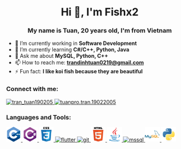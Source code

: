 <h1 align="center">Hi 👋, I'm Fishx2</h1>
<h3 align="center">My name is Tuan, 20 years old, I'm from Vietnam</h3>

<ul>
    <li>🔭 I’m currently working in <strong>Software Development </strong></li>
    <li>🌱 I’m currently learning <strong>C#/C++, Python, Java</strong></li>
    <li>💬 Ask me about <strong>MySQL, Python, C++</strong></li>
    <li>📫 How to reach me: <strong><a href="mailto:trandinhtuan0219@gmail.com">trandinhtuan0219@gmail.com</a></strong></li>
    <li>⚡ Fun fact: <strong>I like koi fish because they are beautiful</strong></li>
</ul>

<h3 align="left">Connect with me:</h3>
<p align="left">
    <a href="https://twitter.com/tran_tuan190205" target="_blank">
        <img src="https://raw.githubusercontent.com/rahuldkjain/github-profile-readme-generator/master/src/images/icons/Social/twitter.svg" alt="tran_tuan190205" height="30" width="40" />
    </a>
    <a href="https://fb.com/tuanpro.tran.19022005" target="_blank">
        <img src="https://raw.githubusercontent.com/rahuldkjain/github-profile-readme-generator/master/src/images/icons/Social/facebook.svg" alt="tuanpro.tran.19022005" height="30" width="40" />
    </a>
</p>

<h3 align="left">Languages and Tools:</h3>
<p align="left">
    <a href="https://www.w3schools.com/cpp/" target="_blank" rel="noreferrer">
        <img src="https://raw.githubusercontent.com/devicons/devicon/master/icons/cplusplus/cplusplus-original.svg" alt="cplusplus" width="40" height="40" />
    </a>
    <a href="https://www.w3schools.com/cs/" target="_blank" rel="noreferrer">
        <img src="https://raw.githubusercontent.com/devicons/devicon/master/icons/csharp/csharp-original.svg" alt="csharp" width="40" height="40" />
    </a>
    <a href="https://www.w3schools.com/css/" target="_blank" rel="noreferrer">
        <img src="https://raw.githubusercontent.com/devicons/devicon/master/icons/css3/css3-original-wordmark.svg" alt="css3" width="40" height="40" />
    </a>
    <a href="https://flutter.dev" target="_blank" rel="noreferrer">
        <img src="https://www.vectorlogo.zone/logos/flutterio/flutterio-icon.svg" alt="flutter" width="40" height="40" />
    </a>
    <a href="https://git-scm.com/" target="_blank" rel="noreferrer">
        <img src="https://www.vectorlogo.zone/logos/git-scm/git-scm-icon.svg" alt="git" width="40" height="40" />
    </a>
    <a href="https://www.w3.org/html/" target="_blank" rel="noreferrer">
        <img src="https://raw.githubusercontent.com/devicons/devicon/master/icons/html5/html5-original-wordmark.svg" alt="html5" width="40" height="40" />
    </a>
    <a href="https://www.java.com" target="_blank" rel="noreferrer">
        <img src="https://raw.githubusercontent.com/devicons/devicon/master/icons/java/java-original.svg" alt="java" width="40" height="40" />
    </a>
    <a href="https://www.microsoft.com/en-us/sql-server" target="_blank" rel="noreferrer">
        <img src="https://www.svgrepo.com/show/303229/microsoft-sql-server-logo.svg" alt="mssql" width="40" height="40" />
    </a>
    <a href="https://www.mysql.com/" target="_blank" rel="noreferrer">
        <img src="https://raw.githubusercontent.com/devicons/devicon/master/icons/mysql/mysql-original-wordmark.svg" alt="mysql" width="40" height="40" />
    </a>
    <a href="https://www.python.org" target="_blank" rel="noreferrer">
        <img src="https://raw.githubusercontent.com/devicons/devicon/master/icons/python/python-original.svg" alt="python" width="40" height="40" />
    </a>
</p>
